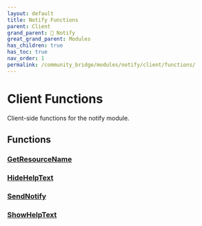 ```yaml
---
layout: default
title: Notify Functions
parent: Client
grand_parent: 🔔 Notify
great_grand_parent: Modules
has_children: true
has_toc: true
nav_order: 1
permalink: /community_bridge/modules/notify/client/functions/
---
```


# Client Functions
Client-side functions for the notify module.

## Functions

### [GetResourceName](GetResourceName)
### [HideHelpText](HideHelpText)
### [SendNotify](SendNotify)
### [ShowHelpText](ShowHelpText)
